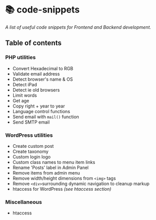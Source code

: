 # :books: code-snippets
_A list of useful code snippets for Frontend and Backend development._


## Table of contents

### PHP utilities
- Convert Hexadecimal to RGB
- Validate email address
- Detect browser's name & OS
- Detect iPad
- Detect ie old browsers
- Limit words
- Get age
- Copy right + year to year
- Language control functions
- Send email with `mail()` function
- Send SMTP email

### WordPress utilities
- Create custom post
- Create taxonomy
- Custom login logo
- Custom class names to menu item links
- Rename 'Posts' label in Admin Panel
- Remove items from admin menu
- Remove width/height dimensions from `<img>` tags
- Remove `<div>`surrounding dynamic navigation to cleanup markup
- htaccess for WordPress _(see htaccess section)_

### Miscellaneous
- htaccess
